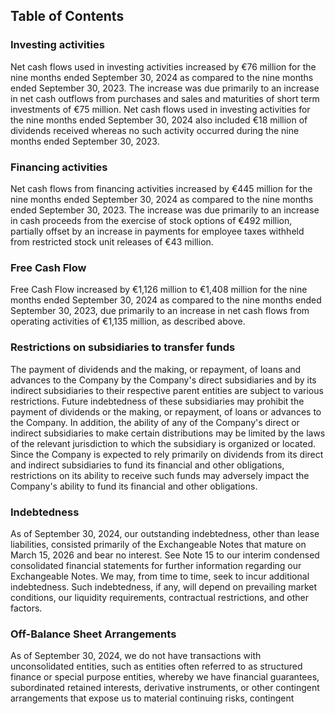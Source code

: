 ## Table of Contents

### Investing activities

Net cash flows used in investing activities increased by €76 million for the nine months ended September 30, 2024 as compared to the nine months ended September 30, 2023. The increase was due primarily to an increase in net cash outflows from purchases and sales and maturities of short term investments of €75 million. Net cash flows used in investing activities for the nine months ended September 30, 2024 also included €18 million of dividends received whereas no such activity occurred during the nine months ended September 30, 2023.

### Financing activities

Net cash flows from financing activities increased by €445 million for the nine months ended September 30, 2024 as compared to the nine months ended September 30, 2023. The increase was due primarily to an increase in cash proceeds from the exercise of stock options of €492 million, partially offset by an increase in payments for employee taxes withheld from restricted stock unit releases of €43 million.

### Free Cash Flow

Free Cash Flow increased by €1,126 million to €1,408 million for the nine months ended September 30, 2024 as compared to the nine months ended September 30, 2023, due primarily to an increase in net cash flows from operating activities of €1,135 million, as described above.

### Restrictions on subsidiaries to transfer funds

The payment of dividends and the making, or repayment, of loans and advances to the Company by the Company's direct subsidiaries and by its indirect subsidiaries to their respective parent entities are subject to various restrictions. Future indebtedness of these subsidiaries may prohibit the payment of dividends or the making, or repayment, of loans or advances to the Company. In addition, the ability of any of the Company's direct or indirect subsidiaries to make certain distributions may be limited by the laws of the relevant jurisdiction to which the subsidiary is organized or located. Since the Company is expected to rely primarily on dividends from its direct and indirect subsidiaries to fund its financial and other obligations, restrictions on its ability to receive such funds may adversely impact the Company's ability to fund its financial and other obligations.

### Indebtedness

As of September 30, 2024, our outstanding indebtedness, other than lease liabilities, consisted primarily of the Exchangeable Notes that mature on March 15, 2026 and bear no interest. See Note 15 to our interim condensed consolidated financial statements for further information regarding our Exchangeable Notes. We may, from time to time, seek to incur additional indebtedness. Such indebtedness, if any, will depend on prevailing market conditions, our liquidity requirements, contractual restrictions, and other factors.

### Off-Balance Sheet Arrangements

As of September 30, 2024, we do not have transactions with unconsolidated entities, such as entities often referred to as structured finance or special purpose entities, whereby we have financial guarantees, subordinated retained interests, derivative instruments, or other contingent arrangements that expose us to material continuing risks, contingent